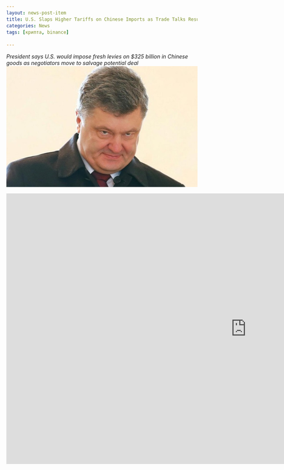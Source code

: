 ```yaml
---
layout: news-post-item
title: U.S. Slaps Higher Tariffs on Chinese Imports as Trade Talks Resume лол
categories: News
tags: [крипта, binance]

---
```

*President says U.S. would impose fresh levies on $325 billion in Chinese goods as negotiators move to salvage potential deal*
![My helpful screenshot](/assets/15515254754712.jpg)



<div class="mar">
<iframe width="1263" height="712" src="https://www.youtube.com/embed/ZD6ZP94D_v4" frameborder="0" allow="accelerometer; autoplay; encrypted-media; gyroscope; picture-in-picture" allowfullscreen></iframe>
</div>


